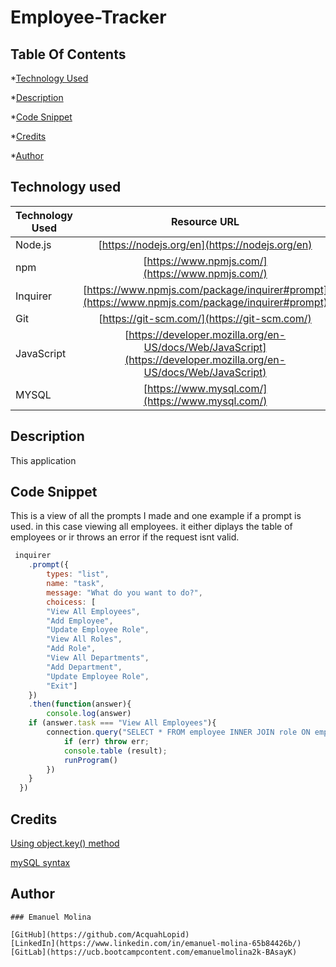 # Employee-Tracker

## Table Of Contents
*[Technology Used](#technology-used)

*[Description](#description)

*[Code Snippet](#code-snippet)

*[Credits](#credits)

*[Author](#author)

## Technology used

| Technology Used         | Resource URL  |
| -------------           |:-------------:|
| Node.js                 | [https://nodejs.org/en](https://nodejs.org/en) | 
| npm                     | [https://www.npmjs.com/](https://www.npmjs.com/)      |
| Inquirer             | [https://www.npmjs.com/package/inquirer#prompt](https://www.npmjs.com/package/inquirer#prompt)
| Git                     | [https://git-scm.com/](https://git-scm.com/)     | 
| JavaScript              | [https://developer.mozilla.org/en-US/docs/Web/JavaScript](https://developer.mozilla.org/en-US/docs/Web/JavaScript) |
| MYSQL                  | [https://www.mysql.com/](https://www.mysql.com/) |

## Description
This application

## Code Snippet
This is a view of all the prompts I made and one example if a prompt is used. in this case viewing all employees. it either diplays the table of employees or ir throws an error if the request isnt valid.

```JavaScript
 inquirer
    .prompt({
        types: "list",
        name: "task",
        message: "What do you want to do?",
        choicess: [
        "View All Employees",
        "Add Employee",
        "Update Employee Role",
        "View All Roles",
        "Add Role",
        "View All Departments",
        "Add Department",
        "Update Employee Role",
        "Exit"]
    })
    .then(function(answer){
        console.log(answer)
    if (answer.task === "View All Employees"){
        connection.query("SELECT * FROM employee INNER JOIN role ON emp1oyee.role_id = role.id", function (err, result){
            if (err) throw err;
            console.table (result);
            runProgram()
        })
    }
  })
```
## Credits
[Using object.key() method](https://developer.mozilla.org/en-US/docs/Web/JavaScript/Reference/Global_Objects/Object/keys)

[mySQL syntax](https://www.mysqltutorial.org/mysql-cheat-sheet.aspx)

## Author
```MD
### Emanuel Molina

[GitHub](https://github.com/AcquahLopid)
[LinkedIn](https://www.linkedin.com/in/emanuel-molina-65b84426b/)
[GitLab](https://ucb.bootcampcontent.com/emanuelmolina2k-BAsayK)

```